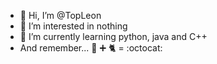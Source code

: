 - 👋 Hi, I’m @TopLeon
- 👀 I’m interested in nothing
- 🌱 I’m currently learning python, java and C++
- And remember... :octopus: :heavy_plus_sign: :cat2: = :octocat:
